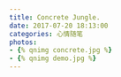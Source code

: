 ```yaml
---
title: Concrete Jungle.
date: 2017-07-20 18:13:00
categories: 心情随笔
photos:
- {% qnimg concrete.jpg %}
- {% qnimg demo.jpg %}
---
```


